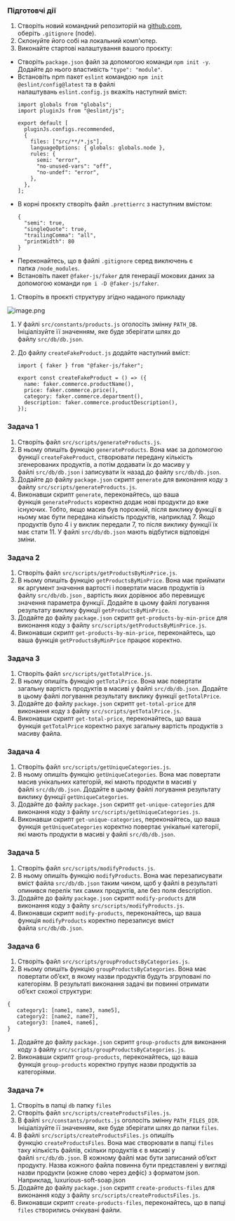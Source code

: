 ### Підготовчі дії

1. Створіть новий командний репозиторій на [github.com](https://github.com/), оберіть `.gitignore` (node).
2. Склонуйте його собі на локальний комп'ютер.
3. Виконайте стартові налаштування вашого проєкту:

- Створіть `package.json` файл за допомогою команди `npm init -y`. Додайте до нього властивість `"type": "module"`.
- Встановіть npm пакет `eslint` командою `npm init @eslint/config@latest` та в файлі налаштувань `eslint.config.js` вкажіть наступний вміст:
  ```
  import globals from "globals";
  import pluginJs from "@eslint/js";

  export default [
    pluginJs.configs.recommended,
    {
      files: ["src/**/*.js"],
      languageOptions: { globals: globals.node },
      rules: {
        semi: "error",
        "no-unused-vars": "off",
        "no-undef": "error",
      },
    },
  ];
  ```
- В корні проєкту створіть файл `.prettierrc` з наступним вмістом:
  ```
  {
    "semi": true,
    "singleQuote": true,
    "trailingComma": "all",
    "printWidth": 80
  }
  ```
- Переконайтесь, що в файлі `.gitignore` серед виключень є папка `/node_modules`.
- Встановіть пакет `@faker-js/faker` для генерації мокових даних за допомогою команди `npm i -D @faker-js/faker`.

1. Створіть в проєкті структуру згідно наданого прикладу

![image.png](attachment:fc94b393-ee63-43ca-a729-b7c3799ebd48:image.png)

1. У файлі `src/constants/products.js` оголосіть змінну `PATH_DB`. Ініціалізуйте її значенням, яке буде зберігати шлях до файлу `src/db/db.json`.
2. До файлу `createFakeProduct.js` додайте наступний вміст:

   ```
   import { faker } from "@faker-js/faker";

   export const createFakeProduct = () => ({
     name: faker.commerce.productName(),
     price: faker.commerce.price(),
     category: faker.commerce.department(),
     description: faker.commerce.productDescription(),
   });
   ```

### Задача 1

1. Створіть файл `src/scripts/generateProducts.js`.
2. В ньому опишіть функцію `generateProducts`. Вона має за допомогою функції `createFakeProduct`, створювати передану кількість згенерованих продуктів, а потім додавати їх до масиву у файлі `src/db/db.json` і записувати їх назад до файлу `src/db/db.json`.
3. Додайте до файлу `package.json` скрипт `generate` для виконання коду з файлу `src/scripts/generateProducts.js`.
4. Виконавши скрипт `generate`, переконайтесь, що ваша функція `generateProducts` коректно додає нові продукти до вже існуючих. Тобто, якщо масив був порожній, після виклику функції в ньому має бути передана кількість продуктів, наприклад 7. Якщо продуктів було 4 і у виклик передали 7, то після виклику функції їх має стати 11. У файлі `src/db/db.json` мають відбутися відповідні зміни.

### Задача 2

1. Створіть файл `src/scripts/getProductsByMinPrice.js`.
2. В ньому опишіть функцію `getProductsByMinPrice`. Вона має приймати як аргумент значення вартості і повертати масив продуктів із файлу `src/db/db.json` , вартість яких дорівнює або перевищує значення параметра функції. Додайте в цьому файлі логування результату виклику функції `getProductsByMinPrice`.
3. Додайте до файлу `package.json` скрипт `get-products-by-min-price` для виконання коду з файлу `src/scripts/getProductsByMinPrice.js`.
4. Виконавши скрипт `get-products-by-min-price`, переконайтесь, що ваша функція `getProductsByMinPrice` працює коректно.

### Задача 3

1. Створіть файл `src/scripts/getTotalPrice.js`.
2. В ньому опишіть функцію `getTotalPrice`. Вона має повертати загальну вартість продуктів в масиві у файлі `src/db/db.json`. Додайте в цьому файлі логування результату виклику функції `getTotalPrice`.
3. Додайте до файлу `package.json` скрипт `get-total-price` для виконання коду з файлу `src/scripts/getTotalPrice.js`.
4. Виконавши скрипт `get-total-price`, переконайтесь, що ваша функція `getTotalPrice` коректно рахує загальну вартість продуктів з масиву файла.

### Задача 4

1. Створіть файл `src/scripts/getUniqueCategories.js`.
2. В ньому опишіть функцію `getUniqueCategories`. Вона має повертати масив унікальних категорій, які мають продукти в масиві у файлі `src/db/db.json`. Додайте в цьому файлі логування результату виклику функції `getUniqueCategories`.
3. Додайте до файлу `package.json` скрипт `get-unique-categories` для виконання коду з файлу `src/scripts/getUniqueCategories.js`.
4. Виконавши скрипт `get-unique-categories`, переконайтесь, що ваша функція `getUniqueCategories` коректно повертає унікальні категорії, які мають продукти в масиві у файлі `src/db/db.json`.

### Задача 5

1. Створіть файл `src/scripts/modifyProducts.js`.
2. В ньому опишіть функцію `modifyProducts`. Вона має перезаписувати вміст файла `src/db/db.json` таким чином, щоб у файлі в результаті опинився перелік тих самих продуктів, але без поля description.
3. Додайте до файлу `package.json` скрипт `modify-products` для виконання коду з файлу `src/scripts/modifyProducts.js`.
4. Виконавши скрипт `modify-products`, переконайтесь, що ваша функція `modifyProducts` коректно перезаписує вміст файла `src/db/db.json`.

### Задача 6

1. Створіть файл `src/scripts/groupProductsByCategories.js`.
2. В ньому опишіть функцію `groupProductsByCategories`. Вона має повертати об’єкт, в якому назви продуктів будуть згруповані по категоріям. В результаті виконання задачі ви повинні отримати об’єкт схожої структури:

```
{
   category1: [name1, name3, name5],
   category2: [name2, name7],
   category3: [name4, name6],
}
```

1. Додайте до файлу `package.json` скрипт `group-products` для виконання коду з файлу `src/scripts/groupProductsByCategories.js`.
2. Виконавши скрипт `group-products`, переконайтесь, що ваша функція `group-products` коректно групує назви продуктів за категоріями.

### Задача 7\*

1. Створіть в папці `db` папку `files`
2. Створіть файл `src/scripts/createProductsFiles.js`.
3. В файлі `src/constants/products.js` оголосіть змінну `PATH_FILES_DIR`. Ініціалізуйте її значенням, яке буде зберігати шлях до папки `files`.
4. В файлі `src/scripts/createProductsFiles.js` опишіть функцію `createProductsFiles`. Вона має створювати в папці `files` таку кількість файлів, скільки продуктів є в масиві у файлі `src/db/db.json`. В кожному файлі має бути записаний об’єкт продукту. Назва кожного файла повинна бути представлені у вигляді назви продукти (кожне слово через дефіс) з форматом json. Наприклад, luxurious-soft-soap.json
5. Додайте до файлу `package.json` скрипт `create-products-files` для виконання коду з файлу `src/scripts/createProductsFiles.js`.
6. Виконавши скрипт `create-products-files`, переконайтесь, що в папці `files` створились очікувані файли.
